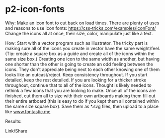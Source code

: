 p2-icon-fonts
=============
Why:
  Make an icon font to cut back on load times. There are plenty of uses and reasons to use icon fonts: https://css-tricks.com/examples/IconFont/
  Change the icons all at once, their size, color, manipulate just like a text. 

How: 
  Start with a vector program such as Illustrator. The tricky part is making sure all of the icons you create in vector have the same weight/feel. (Tip: create a square box as a guide and create all of the icons within the same size box.) Creating one icon to the same width as another, but having one shorter than the other is going to create an odd feeling between the icons. They don't appreciate being next to each other knowing one of them looks like an outcast/reject. 
  Keep consistency throughout. If you start detailed, keep the rest detailed. If you are looking for a thicker stroke throughout, continue that to all of the icons. Thought is likely needed to rethink a few icons that you are looking to make. 
  Once all of the icons are finished, cut them all to size with their own artboards making them fill out their entire artboard (this is easy to do if you kept them all contained within the same size square box).
  Save them as *.svg files, then upload to a place like www.fontastic.me

Results:
  
  
  Link/Share
